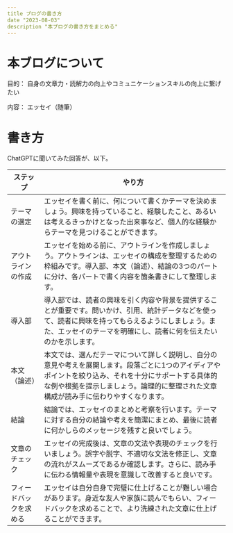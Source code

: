 ```yaml
---
title ブログの書き方
date "2023-08-03"
description "本ブログの書き方をまとめる"
---
```


# 本ブログについて

目的：
自身の文章力・読解力の向上やコミュニケーションスキルの向上に繋げたい

内容：
エッセイ（随筆）

# 書き方

ChatGPTに聞いてみた回答が、以下。

|ステップ|やり方|
|-------|------|
|テーマの選定|エッセイを書く前に、何について書くかテーマを決めましょう。興味を持っていること、経験したこと、あるいは考えるきっかけとなった出来事など、個人的な経験からテーマを見つけることができます。|
|アウトラインの作成|エッセイを始める前に、アウトラインを作成しましょう。アウトラインは、エッセイの構成を整理するための枠組みです。導入部、本文（論述）、結論の3つのパートに分け、各パートで書く内容を箇条書きにして整理します。|
|導入部|導入部では、読者の興味を引く内容や背景を提供することが重要です。問いかけ、引用、統計データなどを使って、読者に興味を持ってもらえるようにしましょう。また、エッセイのテーマを明確にし、読者に何を伝えたいのかを示します。|
|本文（論述）|本文では、選んだテーマについて詳しく説明し、自分の意見や考えを展開します。段落ごとに1つのアイディアやポイントを絞り込み、それを十分にサポートする具体的な例や根拠を提示しましょう。論理的に整理された文章構成が読み手に伝わりやすくなります。|
|結論|結論では、エッセイのまとめと考察を行います。テーマに対する自分の結論や考えを簡潔にまとめ、最後に読者に何かしらのメッセージを残すと良いでしょう。|
|文章のチェック|エッセイの完成後は、文章の文法や表現のチェックを行いましょう。誤字や脱字、不適切な文法を修正し、文章の流れがスムーズであるか確認します。さらに、読み手に伝わる情報量や表現を意識して改善すると良いです。|
|フィードバックを求める|エッセイは自分自身で完璧に仕上げることが難しい場合があります。身近な友人や家族に読んでもらい、フィードバックを求めることで、より洗練された文章に仕上げることができます。|


